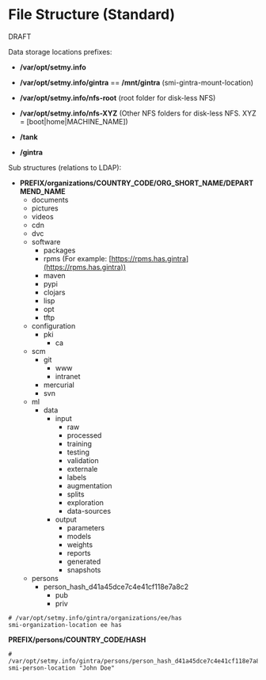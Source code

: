 # File Structure (Standard)

DRAFT

Data storage locations prefixes:

* **/var/opt/setmy.info**

* **/var/opt/setmy.info/gintra** == **/mnt/gintra** (smi-gintra-mount-location)

* **/var/opt/setmy.info/nfs-root** (root folder for disk-less NFS)

* **/var/opt/setmy.info/nfs-XYZ** (Other NFS folders for disk-less NFS. XYZ = [boot|home|MACHINE_NAME])

* **/tank**

* **/gintra**

Sub structures (relations to LDAP):

* **PREFIX/organizations/COUNTRY_CODE/ORG_SHORT_NAME/DEPARTMEND_NAME**
    * documents
    * pictures
    * videos
    * cdn
    * dvc
    * software
        * packages
        * rpms (For example: [https://rpms.has.gintra](https://rpms.has.gintra))
        * maven
        * pypi
        * clojars
        * lisp
        * opt
        * tftp
    * configuration
        * pki
            * ca
    * scm
        * git
            * www
            * intranet
        * mercurial
        * svn
    * ml
        * data
            * input
                * raw
                * processed
                * training
                * testing
                * validation
                * externale
                * labels
                * augmentation
                * splits
                * exploration
                * data-sources
            * output
                * parameters
                * models
                * weights
                * reports
                * generated
                * snapshots
    * persons
        * person_hash_d41a45dce7c4e41cf118e7a8c2
            * pub
            * priv

```shell
# /var/opt/setmy.info/gintra/organizations/ee/has
smi-organization-location ee has
```

**PREFIX/persons/COUNTRY_CODE/HASH**

```shell
# /var/opt/setmy.info/gintra/persons/person_hash_d41a45dce7c4e41cf118e7a8c2
smi-person-location "John Doe"
```
